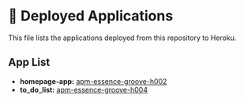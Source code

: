 # 🚀 Deployed Applications

This file lists the applications deployed from this repository to Heroku.

## App List

* **homepage-app:** [apm-essence-groove-h002](https://apm-essence-groove-h002-7cc826ef4a8c.herokuapp.com/)
* **to_do_list:** [apm-essence-groove-h004](https://apm-essence-groove-h004-fc1ff5ff5de7.herokuapp.com/)
